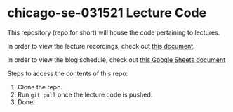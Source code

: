 # chicago-se-031521 Lecture Code

This repository (repo for short) will house the code pertaining to lectures. 

In order to view the lecture recordings, check out [this document](https://github.com/learn-co-students/chicago-se-031521/blob/main/00-videos.md).


In order to view the blog schedule, check out [this Google Sheets document](https://docs.google.com/document/d/1NARqKEmLcqY9hYwoyf_JZ-Xm8EnNqZyLLQbADeGAmS8/edit?usp=sharing)

Steps to access the contents of this repo:
1. Clone the repo.
2. Run `git pull` once the lecture code is pushed.
3. Done!
